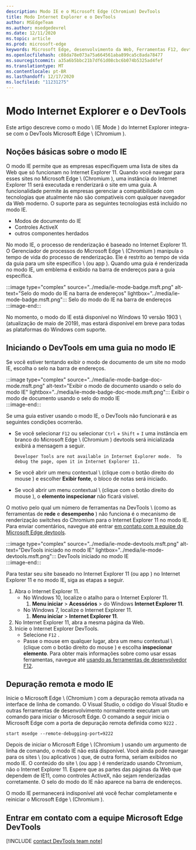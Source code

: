 ```yaml
---
description: Modo IE e o Microsoft Edge (Chromium) DevTools
title: Modo Internet Explorer e o DevTools
author: MSEdgeTeam
ms.author: msedgedevrel
ms.date: 12/11/2020
ms.topic: article
ms.prod: microsoft-edge
keywords: Microsoft Edge, desenvolvimento da Web, Ferramentas F12, devtools, ie11, Internet Explorer 11, modo IE
ms.openlocfilehash: c88da78e073a75a664561aba899ca5c8ada78477
ms.sourcegitcommit: a35a6b5bbc21b7df61d08cbc6b074b5325ad4fef
ms.translationtype: MT
ms.contentlocale: pt-BR
ms.lasthandoff: 12/17/2020
ms.locfileid: "11231275"
---
```

# Modo Internet Explorer e o DevTools  

Este artigo descreve como o modo \ (IE Mode \) do Internet Explorer integra-se com o DevTools Microsoft Edge \ (Chromium \).  

## Noções básicas sobre o modo IE  

O modo IE permite que as empresas especifiquem uma lista de sites da Web que só funcionam no Internet Explorer 11.  Quando você navegar para esses sites no Microsoft Edge \ (Chromium \), uma instância do Internet Explorer 11 será executada e renderizará o site em uma guia.  A funcionalidade permite às empresas gerenciar a compatibilidade com tecnologias que atualmente não são compatíveis com qualquer navegador da Web moderno.  O suporte para as seguintes tecnologias está incluído no modo IE.  

*   Modos de documento do IE  
*   Controles ActiveX  
*   outros componentes herdados  

No modo IE, o processo de renderização é baseado no Internet Explorer 11.  O Gerenciador de processos do Microsoft Edge \ (Chromium \) manipula o tempo de vida do processo de renderização.  Ele é restrito ao tempo de vida da guia para um site específico \ (ou app \).  Quando uma guia é renderizada no modo IE, um emblema é exibido na barra de endereços para a guia específica.  

:::image type="complex" source="../media/ie-mode-badge.msft.png" alt-text="Selo do modo do IE na barra de endereços" lightbox="../media/ie-mode-badge.msft.png":::
   Selo do modo do IE na barra de endereços  
:::image-end:::  

No momento, o modo do IE está disponível no Windows 10 versão 1903 \ (atualização de maio de 2019), mas estará disponível em breve para todas as plataformas do Windows com suporte.  

## Iniciando o DevTools em uma guia no modo IE  

Se você estiver tentando exibir o modo de documento de um site no modo IE, escolha o selo na barra de endereços.  

:::image type="complex" source="../media/ie-mode-badge-doc-mode.msft.png" alt-text="Exibir o modo de documento usando o selo do modo IE" lightbox="../media/ie-mode-badge-doc-mode.msft.png":::
   Exibir o modo de documento usando o selo do modo IE  
:::image-end:::  

Se uma guia estiver usando o modo IE, o DevTools não funcionará e as seguintes condições ocorrerão.

*   Se você selecionar `F12` ou selecionar `Ctrl` + `Shift` + `I` uma instância em branco do Microsoft Edge \ (Chromium \) devtools será inicializada exibirá a mensagem a seguir.  
    
    ```text
    Developer Tools are not available in Internet Explorer mode.  To debug the page, open it in Internet Explorer 11.
    ```  
    
*   Se você abrir um menu contextual \ (clique com o botão direito do mouse \) e escolher **Exibir fonte**, o bloco de notas será iniciado.  
*   Se você abrir um menu contextual \ (clique com o botão direito do mouse \), o **elemento inspecionar** não ficará visível.  

O motivo pelo qual um número de ferramentas na DevTools \ (como as ferramentas de **rede** e **desempenho** \) não funciona é o mecanismo de renderização switches do Chromium para o Internet Explorer 11 no modo IE.  Para enviar comentários, navegue até entrar [em contato com a equipe do Microsoft Edge devtools](#getting-in-touch-with-the-microsoft-edge-devtools-team).  

:::image type="complex" source="../media/ie-mode-devtools.msft.png" alt-text="DevTools iniciado no modo IE" lightbox="../media/ie-mode-devtools.msft.png":::
   DevTools iniciado no modo IE  
:::image-end:::  

Para testar seu site baseado no Internet Explorer 11 (ou app \) no Internet Explorer 11 e no modo IE, siga as etapas a seguir.  

1.  Abra o Internet Explorer 11.  
    *   No Windows 10, localize o atalho para o Internet Explorer 11.
        1.  **Menu iniciar**  >  **Acessórios**  >  do Windows **Internet Explorer 11**.  
    *   No Windows 7, localize o Internet Explorer 11.
        1.  **Menu iniciar**  >  **Internet Explorer 11**.  
1.  No Internet Explorer 11, abra a mesma página da Web.  
1.  Inicie o Internet Explorer DevTools.  
    *   Selecione `F12` .  
    *   Passe o mouse em qualquer lugar, abra um menu contextual \ (clique com o botão direito do mouse \) e escolha **inspecionar elemento**.  Para obter mais informações sobre como usar essas ferramentas, navegue até [usando as ferramentas de desenvolvedor F12][PreviousVersionsWindowsInternetExplorerDeveloperSamplesbg182326].  

## Depuração remota e modo IE  

Inicie o Microsoft Edge \ (Chromium \) com a depuração remota ativada na interface de linha de comando.  O Visual Studio, o código do Visual Studio e outras ferramentas de desenvolvimento normalmente executam um comando para iniciar o Microsoft Edge.  O comando a seguir inicia o Microsoft Edge com a porta de depuração remota definida como `9222` .  

```shell
start msedge --remote-debugging-port=9222
```  

Depois de iniciar o Microsoft Edge \ (Chromium \) usando um argumento de linha de comando, o modo IE não está disponível.  Você ainda pode navegar para os sites \ (ou aplicativos \) que, de outra forma, seriam exibidos no modo IE.  O conteúdo do site \ (ou app \) é renderizado usando Chromium, não o Internet Explorer 11.  Espere que as partes das páginas da Web que dependem de IE11, como controles ActiveX, não sejam renderizadas corretamente.  O selo do modo do IE não aparece na barra de endereços.  

O modo IE permanecerá indisponível até você fechar completamente e reiniciar o Microsoft Edge \ (Chromium \).  

## Entrar em contato com a equipe Microsoft Edge DevTools  

[!INCLUDE [contact DevTools team note](../includes/contact-devtools-team-note.md)]  

<!-- links -->  

[PreviousVersionsWindowsInternetExplorerDeveloperSamplesbg182326]: /previous-versions/windows/internet-explorer/ie-developer/samples/bg182326(v%3dvs.85) "Usar as ferramentas de desenvolvedor F12 | Documentos da Microsoft"  
